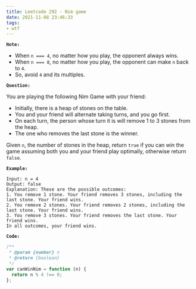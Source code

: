 ```yaml
---
title: Leetcode 292 - Nim game
date: 2021-11-08 23:46:33
tags:
- wtf
---
```

**`Note:`**
- When `n === 4`, no matter how you play, the opponent always wins.
- When `n === 8`, no matter how you play, the opponent can make `n` back to `4`.
- So, avoid `4` and its multiples.

**`Question:`**

You are playing the following Nim Game with your friend:

- Initially, there is a heap of stones on the table.
- You and your friend will alternate taking turns, and you go first.
- On each turn, the person whose turn it is will remove 1 to 3 stones from the heap.
- The one who removes the last stone is the winner.

Given `n`, the number of stones in the heap, return `true` if you can win the game assuming both you and your friend play optimally, otherwise return `false`.

**`Example:`**
```
Input: n = 4
Output: false
Explanation: These are the possible outcomes:
1. You remove 1 stone. Your friend removes 3 stones, including the last stone. Your friend wins.
2. You remove 2 stones. Your friend removes 2 stones, including the last stone. Your friend wins.
3. You remove 3 stones. Your friend removes the last stone. Your friend wins.
In all outcomes, your friend wins.
```

**`Code:`**
```javascript
/**
 * @param {number} n
 * @return {boolean}
 */
var canWinNim = function (n) {
  return n % 4 !== 0;
};
```